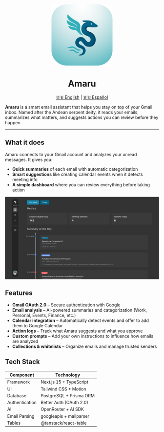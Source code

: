 <p align="center">
  <img src="./assets/amaru-logo.png" alt="Amaru Logo" width="200"/>
</p>

<h1 align="center">Amaru</h1>

<p align="center">
  <a href="README.md">🇬🇧 English</a> | 
  <a href="./docs/es/README.es.md">🇪🇸 Español</a>
</p>

**Amaru** is a smart email assistant that helps you stay on top of your Gmail inbox. Named after the Andean serpent deity, it reads your emails, summarizes what matters, and suggests actions you can review before they happen.

---

## What it does

Amaru connects to your Gmail account and analyzes your unread messages. It gives you:

- **Quick summaries** of each email with automatic categorization
- **Smart suggestions** like creating calendar events when it detects meeting info
- **A simple dashboard** where you can review everything before taking action

<p align="center">
  <img src="./assets/dashboard.png" alt="Dashboard" width="600"/>
</p>

## Features

- **Gmail OAuth 2.0** – Secure authentication with Google
- **Email analysis** – AI-powered summaries and categorization (Work, Personal, Events, Finance, etc.)
- **Calendar integration** – Automatically detect events and offer to add them to Google Calendar
- **Action logs** – Track what Amaru suggests and what you approve
- **Custom prompts** – Add your own instructions to influence how emails are analyzed
- **Collections & whitelists** – Organize emails and manage trusted senders

## Tech Stack

| Component       | Technology                     |
| --------------- | ------------------------------ |
| Framework       | Next.js 15 + TypeScript        |
| UI              | Tailwind CSS + Motion          |
| Database        | PostgreSQL + Prisma ORM        |
| Authentication  | Better Auth (OAuth 2.0)        |
| AI              | OpenRouter + AI SDK            |
| Email Parsing   | googleapis + mailparser        |
| Tables          | @tanstack/react-table          |
